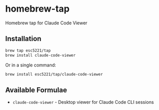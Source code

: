 # homebrew-tap

Homebrew tap for Claude Code Viewer

## Installation

```bash
brew tap esc5221/tap
brew install claude-code-viewer
```

Or in a single command:

```bash
brew install esc5221/tap/claude-code-viewer
```

## Available Formulae

- `claude-code-viewer` - Desktop viewer for Claude Code CLI sessions